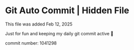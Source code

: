 # Git Auto Commit | Hidden File

This file was added Feb 12, 2025

Just for fun and keeping my daily git commit active 🤪

commit number: 1041298
